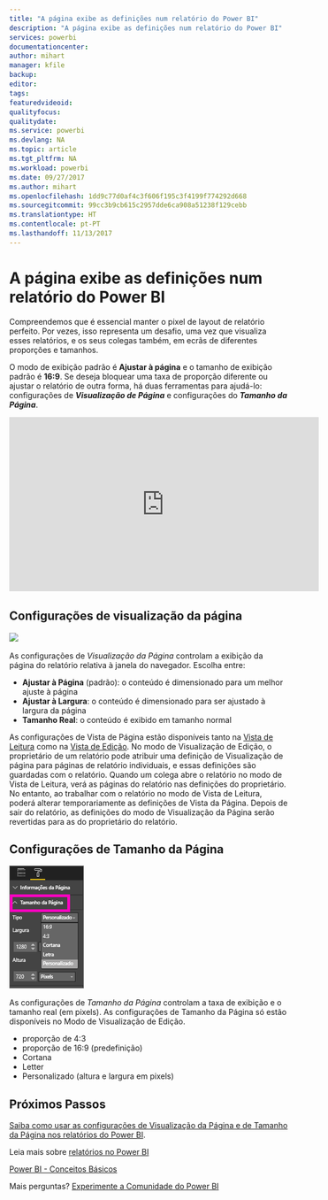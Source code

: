 ```yaml
---
title: "A página exibe as definições num relatório do Power BI"
description: "A página exibe as definições num relatório do Power BI"
services: powerbi
documentationcenter: 
author: mihart
manager: kfile
backup: 
editor: 
tags: 
featuredvideoid: 
qualityfocus: 
qualitydate: 
ms.service: powerbi
ms.devlang: NA
ms.topic: article
ms.tgt_pltfrm: NA
ms.workload: powerbi
ms.date: 09/27/2017
ms.author: mihart
ms.openlocfilehash: 1dd9c77d0af4c3f606f195c3f4199f774292d668
ms.sourcegitcommit: 99cc3b9cb615c2957dde6ca908a51238f129cebb
ms.translationtype: HT
ms.contentlocale: pt-PT
ms.lasthandoff: 11/13/2017
---
```

# <a name="page-display-settings-in-a-power-bi-report"></a>A página exibe as definições num relatório do Power BI
Compreendemos que é essencial manter o pixel de layout de relatório perfeito. Por vezes, isso representa um desafio, uma vez que visualiza esses relatórios, e os seus colegas também, em ecrãs de diferentes proporções e tamanhos. 

O modo de exibição padrão é **Ajustar à página** e o tamanho de exibição padrão é **16:9**. Se deseja bloquear uma taxa de proporção diferente ou ajustar o relatório de outra forma, há duas ferramentas para ajudá-lo: configurações de ***Visualização de Página*** e configurações do ***Tamanho da Página***.

<iframe width="560" height="315" src="https://www.youtube.com/embed/5tg-OXzxe2g" frameborder="0" allowfullscreen></iframe>


## <a name="page-view-settings"></a>Configurações de visualização da página
![](media/power-bi-report-display-settings/power-bi-change-page-view-new.png)

As configurações de *Visualização da Página* controlam a exibição da página do relatório relativa à janela do navegador.  Escolha entre:

* **Ajustar à Página** (padrão): o conteúdo é dimensionado para um melhor ajuste à página
* **Ajustar à Largura**: o conteúdo é dimensionado para ser ajustado à largura da página
* **Tamanho Real**: o conteúdo é exibido em tamanho normal

As configurações de Vista de Página estão disponíveis tanto na [Vista de Leitura](service-interact-with-a-report-in-reading-view.md) como na [Vista de Edição](service-interact-with-a-report-in-editing-view.md). No modo de Visualização de Edição, o proprietário de um relatório pode atribuir uma definição de Visualização de página para páginas de relatório individuais, e essas definições são guardadas com o relatório. Quando um colega abre o relatório no modo de Vista de Leitura, verá as páginas do relatório nas definições do proprietário.  No entanto, ao trabalhar com o relatório no modo de Vista de Leitura, poderá alterar temporariamente as definições de Vista da Página.  Depois de sair do relatório, as definições do modo de Visualização da Página serão revertidas para as do proprietário do relatório.

## <a name="page-size-settings"></a>Configurações de Tamanho da Página
![](media/power-bi-report-display-settings/power-bi--page-size.png)

As configurações de *Tamanho da Página* controlam a taxa de exibição e o tamanho real (em pixels).  As configurações de Tamanho da Página só estão disponíveis no Modo de Visualização de Edição.

* proporção de 4:3
* proporção de 16:9 (predefinição)
* Cortana
* Letter
* Personalizado (altura e largura em pixels)

## <a name="next-steps"></a>Próximos Passos
[Saiba como usar as configurações de Visualização da Página e de Tamanho da Página nos relatórios do Power BI](power-bi-change-report-display-settings.md).

Leia mais sobre [relatórios no Power BI](service-reports.md)

[Power BI - Conceitos Básicos](service-basic-concepts.md)

Mais perguntas? [Experimente a Comunidade do Power BI](http://community.powerbi.com/)

